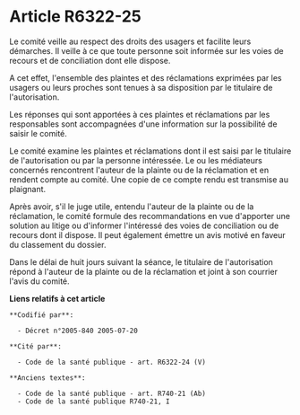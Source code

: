 # Article R6322-25

Le comité veille au respect des droits des usagers et facilite leurs démarches. Il veille à ce que toute personne soit
informée sur les voies de recours et de conciliation dont elle dispose.

A cet effet, l'ensemble des plaintes et des réclamations exprimées par les usagers ou leurs proches sont tenues à sa
disposition par le titulaire de l'autorisation.

Les réponses qui sont apportées à ces plaintes et réclamations par les responsables sont accompagnées d'une information sur
la possibilité de saisir le comité.

Le comité examine les plaintes et réclamations dont il est saisi par le titulaire de l'autorisation ou par la personne
intéressée. Le ou les médiateurs concernés rencontrent l'auteur de la plainte ou de la réclamation et en rendent compte au
comité. Une copie de ce compte rendu est transmise au plaignant.

Après avoir, s'il le juge utile, entendu l'auteur de la plainte ou de la réclamation, le comité formule des recommandations
en vue d'apporter une solution au litige ou d'informer l'intéressé des voies de conciliation ou de recours dont il dispose.
Il peut également émettre un avis motivé en faveur du classement du dossier.

Dans le délai de huit jours suivant la séance, le titulaire de l'autorisation répond à l'auteur de la plainte ou de la
réclamation et joint à son courrier l'avis du comité.

**Liens relatifs à cet article**

	**Codifié par**:

	  - Décret n°2005-840 2005-07-20

	**Cité par**:

	  - Code de la santé publique - art. R6322-24 (V)

	**Anciens textes**:

	  - Code de la santé publique - art. R740-21 (Ab)
	  - Code de la santé publique R740-21, I
